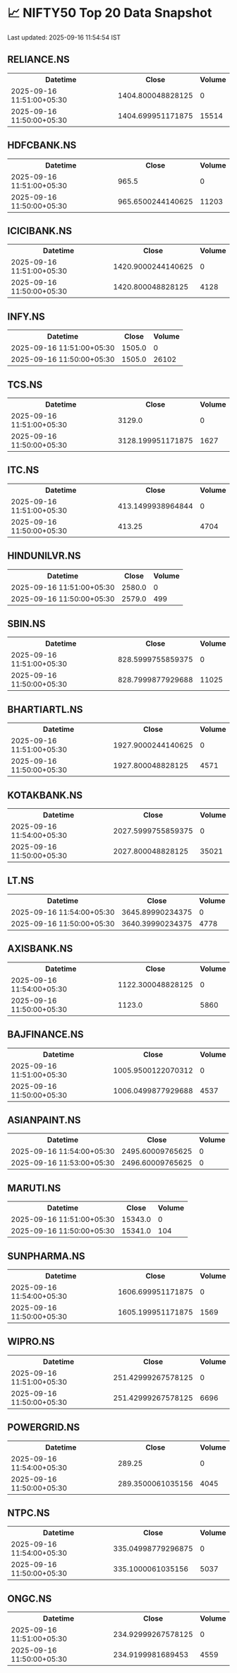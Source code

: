 # 📈 NIFTY50 Top 20 Data Snapshot

Last updated: 2025-09-16 11:54:54 IST

## RELIANCE.NS

<table>
  <tr><th>Datetime</th><th>Close</th><th>Volume</th></tr>
  <tr><td>2025-09-16 11:51:00+05:30</td><td>1404.800048828125</td><td>0</td></tr>
  <tr><td>2025-09-16 11:50:00+05:30</td><td>1404.699951171875</td><td>15514</td></tr>
</table>

## HDFCBANK.NS

<table>
  <tr><th>Datetime</th><th>Close</th><th>Volume</th></tr>
  <tr><td>2025-09-16 11:51:00+05:30</td><td>965.5</td><td>0</td></tr>
  <tr><td>2025-09-16 11:50:00+05:30</td><td>965.6500244140625</td><td>11203</td></tr>
</table>

## ICICIBANK.NS

<table>
  <tr><th>Datetime</th><th>Close</th><th>Volume</th></tr>
  <tr><td>2025-09-16 11:51:00+05:30</td><td>1420.9000244140625</td><td>0</td></tr>
  <tr><td>2025-09-16 11:50:00+05:30</td><td>1420.800048828125</td><td>4128</td></tr>
</table>

## INFY.NS

<table>
  <tr><th>Datetime</th><th>Close</th><th>Volume</th></tr>
  <tr><td>2025-09-16 11:51:00+05:30</td><td>1505.0</td><td>0</td></tr>
  <tr><td>2025-09-16 11:50:00+05:30</td><td>1505.0</td><td>26102</td></tr>
</table>

## TCS.NS

<table>
  <tr><th>Datetime</th><th>Close</th><th>Volume</th></tr>
  <tr><td>2025-09-16 11:51:00+05:30</td><td>3129.0</td><td>0</td></tr>
  <tr><td>2025-09-16 11:50:00+05:30</td><td>3128.199951171875</td><td>1627</td></tr>
</table>

## ITC.NS

<table>
  <tr><th>Datetime</th><th>Close</th><th>Volume</th></tr>
  <tr><td>2025-09-16 11:51:00+05:30</td><td>413.1499938964844</td><td>0</td></tr>
  <tr><td>2025-09-16 11:50:00+05:30</td><td>413.25</td><td>4704</td></tr>
</table>

## HINDUNILVR.NS

<table>
  <tr><th>Datetime</th><th>Close</th><th>Volume</th></tr>
  <tr><td>2025-09-16 11:51:00+05:30</td><td>2580.0</td><td>0</td></tr>
  <tr><td>2025-09-16 11:50:00+05:30</td><td>2579.0</td><td>499</td></tr>
</table>

## SBIN.NS

<table>
  <tr><th>Datetime</th><th>Close</th><th>Volume</th></tr>
  <tr><td>2025-09-16 11:51:00+05:30</td><td>828.5999755859375</td><td>0</td></tr>
  <tr><td>2025-09-16 11:50:00+05:30</td><td>828.7999877929688</td><td>11025</td></tr>
</table>

## BHARTIARTL.NS

<table>
  <tr><th>Datetime</th><th>Close</th><th>Volume</th></tr>
  <tr><td>2025-09-16 11:51:00+05:30</td><td>1927.9000244140625</td><td>0</td></tr>
  <tr><td>2025-09-16 11:50:00+05:30</td><td>1927.800048828125</td><td>4571</td></tr>
</table>

## KOTAKBANK.NS

<table>
  <tr><th>Datetime</th><th>Close</th><th>Volume</th></tr>
  <tr><td>2025-09-16 11:54:00+05:30</td><td>2027.5999755859375</td><td>0</td></tr>
  <tr><td>2025-09-16 11:50:00+05:30</td><td>2027.800048828125</td><td>35021</td></tr>
</table>

## LT.NS

<table>
  <tr><th>Datetime</th><th>Close</th><th>Volume</th></tr>
  <tr><td>2025-09-16 11:54:00+05:30</td><td>3645.89990234375</td><td>0</td></tr>
  <tr><td>2025-09-16 11:50:00+05:30</td><td>3640.39990234375</td><td>4778</td></tr>
</table>

## AXISBANK.NS

<table>
  <tr><th>Datetime</th><th>Close</th><th>Volume</th></tr>
  <tr><td>2025-09-16 11:54:00+05:30</td><td>1122.300048828125</td><td>0</td></tr>
  <tr><td>2025-09-16 11:50:00+05:30</td><td>1123.0</td><td>5860</td></tr>
</table>

## BAJFINANCE.NS

<table>
  <tr><th>Datetime</th><th>Close</th><th>Volume</th></tr>
  <tr><td>2025-09-16 11:51:00+05:30</td><td>1005.9500122070312</td><td>0</td></tr>
  <tr><td>2025-09-16 11:50:00+05:30</td><td>1006.0499877929688</td><td>4537</td></tr>
</table>

## ASIANPAINT.NS

<table>
  <tr><th>Datetime</th><th>Close</th><th>Volume</th></tr>
  <tr><td>2025-09-16 11:54:00+05:30</td><td>2495.60009765625</td><td>0</td></tr>
  <tr><td>2025-09-16 11:53:00+05:30</td><td>2496.60009765625</td><td>0</td></tr>
</table>

## MARUTI.NS

<table>
  <tr><th>Datetime</th><th>Close</th><th>Volume</th></tr>
  <tr><td>2025-09-16 11:51:00+05:30</td><td>15343.0</td><td>0</td></tr>
  <tr><td>2025-09-16 11:50:00+05:30</td><td>15341.0</td><td>104</td></tr>
</table>

## SUNPHARMA.NS

<table>
  <tr><th>Datetime</th><th>Close</th><th>Volume</th></tr>
  <tr><td>2025-09-16 11:54:00+05:30</td><td>1606.699951171875</td><td>0</td></tr>
  <tr><td>2025-09-16 11:50:00+05:30</td><td>1605.199951171875</td><td>1569</td></tr>
</table>

## WIPRO.NS

<table>
  <tr><th>Datetime</th><th>Close</th><th>Volume</th></tr>
  <tr><td>2025-09-16 11:51:00+05:30</td><td>251.42999267578125</td><td>0</td></tr>
  <tr><td>2025-09-16 11:50:00+05:30</td><td>251.42999267578125</td><td>6696</td></tr>
</table>

## POWERGRID.NS

<table>
  <tr><th>Datetime</th><th>Close</th><th>Volume</th></tr>
  <tr><td>2025-09-16 11:54:00+05:30</td><td>289.25</td><td>0</td></tr>
  <tr><td>2025-09-16 11:50:00+05:30</td><td>289.3500061035156</td><td>4045</td></tr>
</table>

## NTPC.NS

<table>
  <tr><th>Datetime</th><th>Close</th><th>Volume</th></tr>
  <tr><td>2025-09-16 11:54:00+05:30</td><td>335.04998779296875</td><td>0</td></tr>
  <tr><td>2025-09-16 11:50:00+05:30</td><td>335.1000061035156</td><td>5037</td></tr>
</table>

## ONGC.NS

<table>
  <tr><th>Datetime</th><th>Close</th><th>Volume</th></tr>
  <tr><td>2025-09-16 11:51:00+05:30</td><td>234.92999267578125</td><td>0</td></tr>
  <tr><td>2025-09-16 11:50:00+05:30</td><td>234.9199981689453</td><td>4559</td></tr>
</table>

